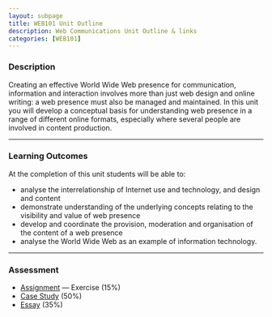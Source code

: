 ```yaml
---
layout: subpage
title: WEB101 Unit Outline
description: Web Communications Unit Outline & links
categories: [WEB101]
---
```


### Description
Creating an effective World Wide Web presence for communication, information and interaction involves more than just web design and online writing: a web presence must also be managed and maintained.
In this unit you will develop a conceptual basis for understanding web presence in a range of different online formats, especially where several people are involved in content production.

---


### Learning Outcomes
At the completion of this unit students will be able to:
- analyse the interrelationship of Internet use and technology, and design and content
- demonstrate understanding of the underlying concepts relating to the visibility and value of web presence
- develop and coordinate the provision, moderation and organisation of the content of a web presence
- analyse the World Wide Web as an example of information technology.


--- 



### Assessment
- [Assignment](/uni/web101/a1/) — Exercise (15%)
- [Case Study](uni/web101/a2) (50%)
- [Essay](uni/web101/a3) (35%)

